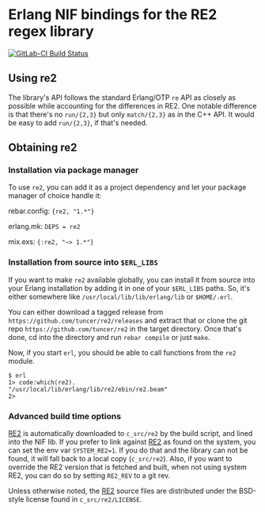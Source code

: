 # Erlang NIF bindings for the RE2 regex library

[![GitLab-CI Build Status](https://gitlab.com/tuncer/re2erl/badges/master/pipeline.svg)](https://gitlab.com/tuncer/re2erl/pipelines)

## Using re2

The library's API follows the standard Erlang/OTP `re` API as closely as possible
while accounting for the differences in RE2. One notable difference is that
there's no `run/{2,3}` but only `match/{2,3}` as in the C++ API. It would
be easy to add `run/{2,3}`, if that's needed.

## Obtaining re2

### Installation via package manager

To use `re2`, you can add it as a project dependency and let your
package manager of choice handle it:

rebar.config: `{re2, "1.*"}`

erlang.mk: `DEPS = re2`

mix.exs: `{:re2, "~> 1.*"}`

### Installation from source into `$ERL_LIBS`

If you want to make `re2` available globally, you can install it from source
into your Erlang installation by adding it in one of your `$ERL_LIBS` paths.
So, it's either somewhere like `/usr/local/lib/lib/erlang/lib` or `$HOME/.erl`.

You can either download a tagged release from
`https://github.com/tuncer/re2/releases` and extract that or clone the git
repo `https://github.com/tuncer/re2` in the target directory. Once that's
done, cd into the directory and run `rebar compile` or just `make`.

Now, if you start `erl`, you should be able to call functions from the
`re2` module.

```
$ erl
1> code:which(re2).
"/usr/local/lib/erlang/lib/re2/ebin/re2.beam"
2>
```
### Advanced build time options

[RE2](https://github.com/google/re2) is automatically downloaded to `c_src/re2`
by the build script, and lined into the NIF lib. If you prefer to link against
[RE2](https://github.com/google/re2) as found on the system, you can set the
env var `SYSTEM_RE2=1`. If you do that and the library can not be found, it
will fall back to a local copy (`c_src/re2`). Also, if you want to override the
RE2 version that is fetched and built, when not using system RE2, you can do so
by setting `RE2_REV` to a git rev.

Unless otherwise noted, the [RE2](https://github.com/google/re2) source files
are distributed under the BSD-style license found in `c_src/re2/LICENSE`.
